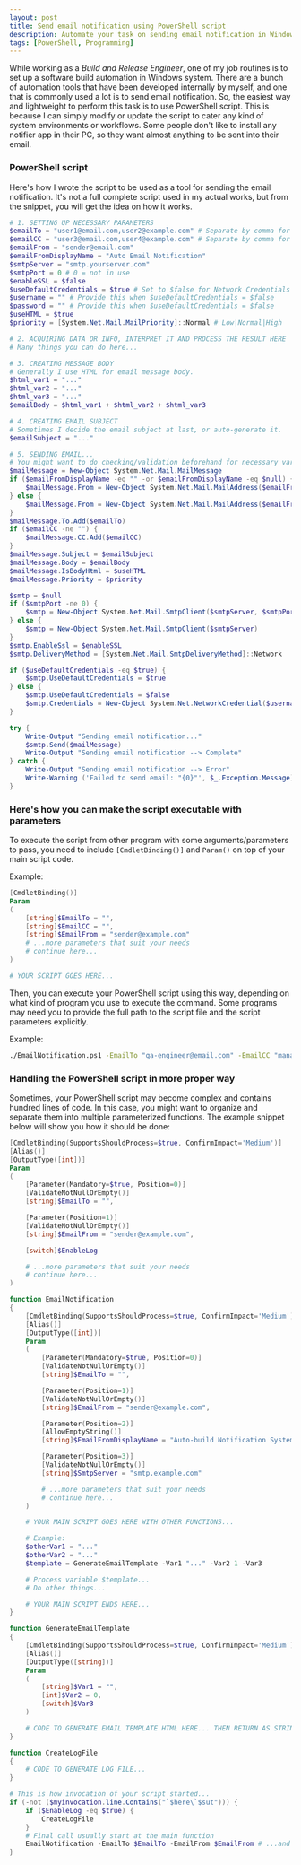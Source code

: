 ```yaml
---
layout: post
title: Send email notification using PowerShell script
description: Automate your task on sending email notification in Windows system using PowerShell script and Windows SMTP Client.
tags: [PowerShell, Programming]
---
```


While working as a _Build and Release Engineer_, one of my job routines is to set up a software build automation in Windows system. There are a bunch of automation tools that have been developed internally by myself, and one that is commonly used a lot is to send email notification. So, the easiest way and lightweight to perform this task is to use PowerShell script. This is because I can simply modify or update the script to cater any kind of system environments or workflows. Some people don't like to install any notifier app in their PC, so they want almost anything to be sent into their email.



### PowerShell script

Here's how I wrote the script to be used as a tool for sending the email notification. It's not a full complete script used in my actual works, but from the snippet, you will get the idea on how it works.

```powershell
# 1. SETTING UP NECESSARY PARAMETERS
$emailTo = "user1@email.com,user2@example.com" # Separate by comma for multiple email addresses
$emailCC = "user3@email.com,user4@example.com" # Separate by comma for multiple email addresses
$emailFrom = "sender@email.com"
$emailFromDisplayName = "Auto Email Notification"
$smtpServer = "smtp.yourserver.com"
$smtpPort = 0 # 0 = not in use
$enableSSL = $false
$useDefaultCredentials = $true # Set to $false for Network Credentials
$username = "" # Provide this when $useDefaultCredentials = $false
$password = "" # Provide this when $useDefaultCredentials = $false
$useHTML = $true
$priority = [System.Net.Mail.MailPriority]::Normal # Low|Normal|High

# 2. ACQUIRING DATA OR INFO, INTERPRET IT AND PROCESS THE RESULT HERE
# Many things you can do here...

# 3. CREATING MESSAGE BODY
# Generally I use HTML for email message body.
$html_var1 = "..."
$html_var2 = "..."
$html_var3 = "..."
$emailBody = $html_var1 + $html_var2 + $html_var3

# 4. CREATING EMAIL SUBJECT
# Sometimes I decide the email subject at last, or auto-generate it.
$emailSubject = "..."

# 5. SENDING EMAIL...
# You might want to do checking/validation beforehand for necessary variables
$mailMessage = New-Object System.Net.Mail.MailMessage
if ($emailFromDisplayName -eq "" -or $emailFromDisplayName -eq $null) {
    $mailMessage.From = New-Object System.Net.Mail.MailAddress($emailFrom)
} else {
    $mailMessage.From = New-Object System.Net.Mail.MailAddress($emailFrom, $emailFromDisplayName)
}
$mailMessage.To.Add($emailTo)
if ($emailCC -ne "") {
    $mailMessage.CC.Add($emailCC)
}
$mailMessage.Subject = $emailSubject
$mailMessage.Body = $emailBody
$mailMessage.IsBodyHtml = $useHTML
$mailMessage.Priority = $priority

$smtp = $null
if ($smtpPort -ne 0) {
    $smtp = New-Object System.Net.Mail.SmtpClient($smtpServer, $smtpPort)
} else {
    $smtp = New-Object System.Net.Mail.SmtpClient($smtpServer)
}
$smtp.EnableSsl = $enableSSL
$smtp.DeliveryMethod = [System.Net.Mail.SmtpDeliveryMethod]::Network

if ($useDefaultCredentials -eq $true) {
    $smtp.UseDefaultCredentials = $true
} else {
    $smtp.UseDefaultCredentials = $false
    $smtp.Credentials = New-Object System.Net.NetworkCredential($username, $password)
}

try {
    Write-Output "Sending email notification..."
    $smtp.Send($mailMessage)
    Write-Output "Sending email notification --> Complete"
} catch {
    Write-Output "Sending email notification --> Error"
    Write-Warning ('Failed to send email: "{0}"', $_.Exception.Message)
}
```



### Here's how you can make the script executable with parameters

To execute the script from other program with some arguments/parameters to pass, you need to include `[CmdletBinding()]` and `Param()` on top of your main script code.

Example:

```powershell
[CmdletBinding()]
Param
(
    [string]$EmailTo = "",
    [string]$EmailCC = "",
    [string]$EmailFrom = "sender@example.com"
    # ...more parameters that suit your needs
    # continue here...
)

# YOUR SCRIPT GOES HERE...
```

Then, you can execute your PowerShell script using this way, depending on what kind of program you use to execute the command. Some programs may need you to provide the full path to the script file and the script parameters explicitly.

Example:

```sh
./EmailNotification.ps1 -EmailTo "qa-engineer@email.com" -EmailCC "manager@email.com" ...
```



### Handling the PowerShell script in more proper way

Sometimes, your PowerShell script may become complex and contains hundred lines of code. In this case, you might want to organize and separate them into multiple parameterized functions. The example snippet below will show you how it should be done:

```powershell
[CmdletBinding(SupportsShouldProcess=$true, ConfirmImpact='Medium')]
[Alias()]
[OutputType([int])]
Param
(
    [Parameter(Mandatory=$true, Position=0)]
    [ValidateNotNullOrEmpty()]
    [string]$EmailTo = "",

    [Parameter(Position=1)]
    [ValidateNotNullOrEmpty()]
    [string]$EmailFrom = "sender@example.com",

    [switch]$EnableLog

    # ...more parameters that suit your needs
    # continue here...
)

function EmailNotification
{
    [CmdletBinding(SupportsShouldProcess=$true, ConfirmImpact='Medium')]
    [Alias()]
    [OutputType([int])]
    Param
    (
        [Parameter(Mandatory=$true, Position=0)]
        [ValidateNotNullOrEmpty()]
        [string]$EmailTo = "",

        [Parameter(Position=1)]
        [ValidateNotNullOrEmpty()]
        [string]$EmailFrom = "sender@example.com",

        [Parameter(Position=2)]
        [AllowEmptyString()]
        [string]$EmailFromDisplayName = "Auto-build Notification System",

        [Parameter(Position=3)]
        [ValidateNotNullOrEmpty()]
        [string]$SmtpServer = "smtp.example.com"

        # ...more parameters that suit your needs
        # continue here...
    )

    # YOUR MAIN SCRIPT GOES HERE WITH OTHER FUNCTIONS...

    # Example:
    $otherVar1 = "..."
    $otherVar2 = "..."
    $template = GenerateEmailTemplate -Var1 "..." -Var2 1 -Var3

    # Process variable $template...
    # Do other things...

    # YOUR MAIN SCRIPT ENDS HERE...
}

function GenerateEmailTemplate
{
    [CmdletBinding(SupportsShouldProcess=$true, ConfirmImpact='Medium')]
    [Alias()]
    [OutputType([string])]
    Param
    (
        [string]$Var1 = "",
        [int]$Var2 = 0,
        [switch]$Var3
    )

    # CODE TO GENERATE EMAIL TEMPLATE HTML HERE... THEN RETURN AS STRING.
}

function CreateLogFile
{
    # CODE TO GENERATE LOG FILE...
}

# This is how invocation of your script started...
if (-not ($myinvocation.line.Contains("`$here\`$sut"))) {
    if ($EnableLog -eq $true) {
        CreateLogFile
    }
    # Final call usually start at the main function
    EmailNotification -EmailTo $EmailTo -EmailFrom $EmailFrom # ...and more parameters here...
}
```